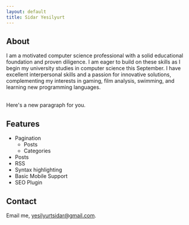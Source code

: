 ```yaml
---
layout: default
title: Sidar Yesilyurt
---
```


## About
I am a motivated computer science professional with a solid educational foundation and proven diligence. I am eager to build on these skills as I begin my university studies in computer science this September. I have excellent interpersonal skills and a passion for innovative solutions, complementing my interests in gaming, film analysis, swimming, and learning new programming languages.

<br>
Here's a new paragraph for you.  

## Features
- Pagination
    - Posts
    - Categories
- Posts
- RSS
- Syntax highlighting
- Basic Mobile Support
- SEO Plugin

## Contact
Email me, [yesilyurtsidar@gmail.com](yesilyurtsidar@gmail.com).
